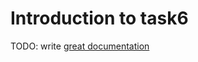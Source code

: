 # Introduction to task6

TODO: write [great documentation](http://jacobian.org/writing/what-to-write/)
